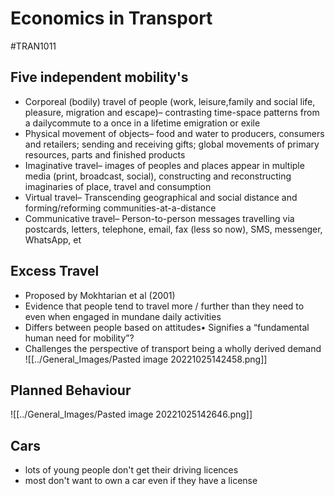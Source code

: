 # Economics in Transport
#TRAN1011 
## Five independent mobility's
- Corporeal (bodily) travel of people (work, leisure,family and social life, pleasure, migration and escape)– contrasting time-space patterns from a dailycommute to a once in a lifetime emigration or exile
- Physical movement of objects– food and water to producers, consumers and retailers; sending and receiving gifts; global movements of primary resources, parts and finished products
- Imaginative travel– images of peoples and places appear in multiple media (print, broadcast, social), constructing and reconstructing imaginaries of place, travel and consumption
- Virtual travel– Transcending geographical and social distance and forming/reforming communities-at-a-distance
- Communicative travel– Person-to-person messages travelling via postcards, letters, telephone, email, fax (less so now), SMS, messenger, WhatsApp, et

## Excess Travel
- Proposed by Mokhtarian et al (2001)
- Evidence that people tend to travel more / further than they need to even when engaged in mundane daily activities
- Differs between people based on attitudes• Signifies a “fundamental human need for mobility”?
- Challenges the perspective of transport being a wholly derived demand
![[../General_Images/Pasted image 20221025142458.png]]

## Planned Behaviour
![[../General_Images/Pasted image 20221025142646.png]]
## Cars
- lots of young people don't get their driving licences
- most don't want to own a car even if they have a license